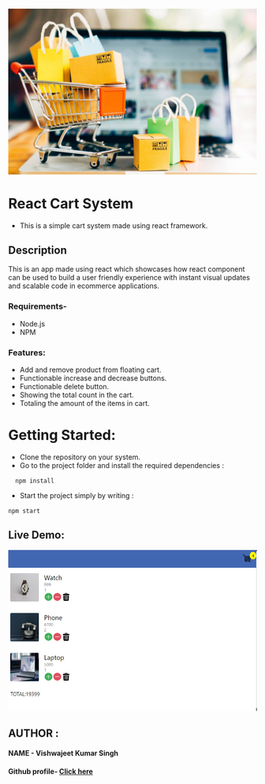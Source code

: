 ![cart](https://github.com/vishwajeet-hash/cartsystem/blob/master/images/shopping.jpeg)
# React Cart System

* This is a simple cart system made using react framework.

## Description

This is an app made using react which showcases how react component can be used to build a user friendly experience with instant visual updates and scalable code in ecommerce applications.

### Requirements-

* Node.js
* NPM

### Features:

* Add and remove product from floating cart.
* Functionable increase and decrease buttons.
* Functionable delete button.
* Showing the total count in the cart.
* Totaling the amount of the items in cart. 

# Getting Started:

* Clone the repository on your system.
* Go to the project folder and install the required dependencies :
```
  npm install
```
* Start the project simply by writing :
```
npm start
```
## Live Demo:
![demo](https://github.com/vishwajeet-hash/cartsystem/blob/master/images/demo.PNG)


## AUTHOR :

#### NAME - Vishwajeet Kumar Singh <br>
#### Github profile- [Click here](https://github.com/vishwajeet-hash)

